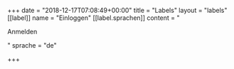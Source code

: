 +++
date = "2018-12-17T07:08:49+00:00"
title = "Labels"
layout = "labels"
[[label]]
name = "Einloggen"
[[label.sprachen]]
content = "<p>Anmelden</p>"
sprache = "de"

+++

